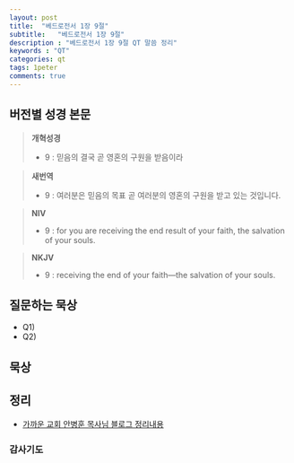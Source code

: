 ```yaml
---
layout: post
title:  "베드로전서 1장 9절"
subtitle:   "베드로전서 1장 9절"
description : "베드로전서 1장 9절 QT 말씀 정리"
keywords : "QT"
categories: qt
tags: 1peter
comments: true
---
```


## 버전별 성경 본문

> **개혁성경**
>* 9 : 믿음의 결국 곧 영혼의 구원을 받음이라

> **새번역**
>* 9 : 여러분은 믿음의 목표 곧 여러분의 영혼의 구원을 받고 있는 것입니다.

> **NIV**
>* 9 : for you are receiving the end result of your faith, the salvation of your souls.

> **NKJV**
>* 9 : receiving the end of your faith—the salvation of your souls.

## 질문하는 묵상

* Q1) 
* Q2) 

## 묵상

## 정리
* [가까운 교회 안병훈 목사님 블로그 정리내용]()

### 감사기도

